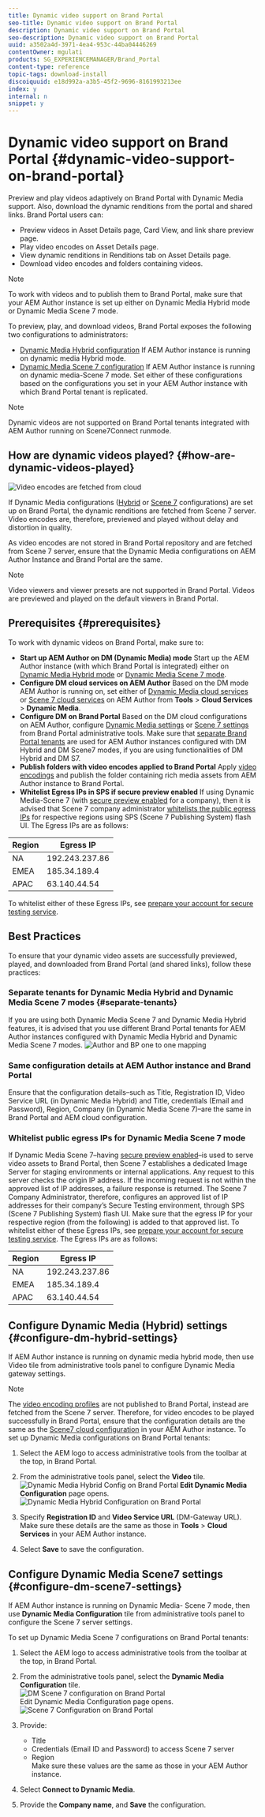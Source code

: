 ```yaml
---
title: Dynamic video support on Brand Portal
seo-title: Dynamic video support on Brand Portal
description: Dynamic video support on Brand Portal
seo-description: Dynamic video support on Brand Portal
uuid: a3502a4d-3971-4ea4-953c-44ba04446269
contentOwner: mgulati
products: SG_EXPERIENCEMANAGER/Brand_Portal
content-type: reference
topic-tags: download-install
discoiquuid: e18d992a-a3b5-45f2-9696-8161993213ee
index: y
internal: n
snippet: y
---
```


# Dynamic video support on Brand Portal {#dynamic-video-support-on-brand-portal}

Preview and play videos adaptively on Brand Portal with Dynamic Media support. Also, download the dynamic renditions from the portal and shared links.
Brand Portal users can:

* Preview videos in Asset Details page, Card View, and link share preview page.
* Play video encodes on Asset Details page.
* View dynamic renditions in Renditions tab on Asset Details page.
* Download video encodes and folders containing videos.

>[!NOTE]
>
>To work with videos and to publish them to Brand Portal, make sure that your AEM Author instance is set up either on Dynamic Media Hybrid mode or Dynamic Media Scene 7 mode.

To preview, play, and download videos, Brand Portal exposes the following two configurations to administrators:

* [Dynamic Media Hybrid configuration](#configure-dm-hybrid-settings)
If AEM Author instance is running on dynamic media Hybrid mode.
* [Dynamic Media Scene 7 configuration](#configure-dm-scene7-settings)
If AEM Author instance is running on dynamic media-Scene 7 mode.
Set either of these configurations based on the configurations you set in your AEM Author instance with which Brand Portal tenant is replicated.

>[!NOTE]
>
>Dynamic videos are not supported on Brand Portal tenants integrated with AEM Author running on Scene7Connect runmode.

## How are dynamic videos played? {#how-are-dynamic-videos-played}

![Video encodes are fetched from cloud](assets/VideoEncodes.png)

If Dynamic Media configurations ([Hybrid](../using/dynamic-video-brand-portal.md#configure-dm-hybrid-settings) or [Scene 7](../using/dynamic-video-brand-portal.md#configure-dm-scene7-settings) configurations) are set up on Brand Portal, the dynamic renditions are fetched from Scene 7 server. Video encodes are, therefore, previewed and played without delay and distortion in quality.

As video encodes are not stored in Brand Portal repository and are fetched from Scene 7 server, ensure that the Dynamic Media configurations on AEM Author Instance and Brand Portal are the same.

>[!NOTE]
>
>Video viewers and viewer presets are not supported in Brand Portal. Videos are previewed and played on the default viewers in Brand Portal.

## Prerequisites {#prerequisites}

To work with dynamic videos on Brand Portal, make sure to:

* **Start up AEM Author on DM (Dynamic Media) mode**
Start up the AEM Author instance (with which Brand Portal is integrated) either on [Dynamic Media Hybrid mode](https://helpx.adobe.com/experience-manager/6-5/assets/using/config-dynamic.html#EnablingDynamicMedia) or [Dynamic Media Scene 7 mode](https://helpx.adobe.com/experience-manager/6-5/assets/using/config-dms7.html#EnablingDynamicMediainScene7mode).
* **Configure DM cloud services on AEM Author**
Based on the DM mode AEM Author is running on, set either of [Dynamic Media cloud services](https://helpx.adobe.com/experience-manager/6-5/assets/using/config-dynamic.html#ConfiguringDynamicMediaCloudServices) or [Scene 7 cloud services](https://helpx.adobe.com/experience-manager/6-5/assets/using/config-dms7.html#ConfiguringDynamicMediaCloudServices) on AEM Author from **Tools** > **Cloud Services** > **Dynamic Media**.  
* **Configure DM on Brand Portal**
Based on the DM cloud configurations on AEM Author, configure [Dynamic Media settings](#configure-dm-hybrid-settings) or [Scene 7 settings](#configure-dm-scene7-settings)  from Brand Portal administrative tools.
Make sure that [separate Brand Portal tenants](#separate-tenants) are used for AEM Author instances configured with DM Hybrid and DM Scene7 modes, if you are using functionalities of DM Hybrid and DM S7.
* **Publish folders with video encodes applied to Brand Portal**
Apply [video encodings](https://helpx.adobe.com/experience-manager/6-5/assets/using/video-profiles.html) and publish the folder containing rich media assets from AEM Author instance to Brand Portal.
* **Whitelist Egress IPs in SPS if secure preview enabled**
If using Dynamic Media-Scene 7 (with [secure preview enabled](https://docs.adobe.com/content/help/en/dynamic-media-classic/using/upload-publish/testing-assets-making-them-public.html) for a company), then it is advised that Scene 7 company administrator [whitelists the public egress IPs](https://docs.adobe.com/content/help/en/dynamic-media-classic/using/upload-publish/testing-assets-making-them-public.html#testing-the-secure-testing-service) for respective regions using  SPS (Scene 7 Publishing System) flash UI.
The Egress IPs are as follows:

| **Region**  | **Egress IP** |
|--- |--- |
| NA | 192.243.237.86 |
| EMEA | 185.34.189.4 |
| APAC | 63.140.44.54 |

To whitelist either of these Egress IPs, see [prepare your account for secure testing service](https://docs.adobe.com/content/help/en/dynamic-media-classic/using/upload-publish/testing-assets-making-them-public.html#testing-the-secure-testing-service).

## Best Practices

To ensure that your dynamic video assets are successfully previewed, played, and downloaded from Brand Portal (and shared links), follow these practices:

### Separate tenants for Dynamic Media Hybrid and Dynamic Media Scene 7 modes {#separate-tenants}

If you are using both Dynamic Media Scene 7 and Dynamic Media Hybrid features, it is advised that you use different Brand Portal tenants for AEM Author instances configured with Dynamic Media Hybrid and Dynamic Media Scene 7 modes.
![Author and BP one to one mapping](assets/BPDynamicMedia.png)

### Same configuration details at AEM Author instance and Brand Portal

Ensure that the configuration details–such as Title, Registration ID, Video Service URL (in Dynamic Media Hybrid) and Title, credentials (Email and Password), Region, Company (in Dynamic Media Scene 7)–are the same in Brand Portal and AEM cloud configuration.

### Whitelist public egress IPs for Dynamic Media Scene 7 mode

If Dynamic Media Scene 7–having [secure preview enabled](https://docs.adobe.com/content/help/en/dynamic-media-classic/using/upload-publish/testing-assets-making-them-public.html)–is used to serve video assets to Brand Portal, then Scene 7 establishes a dedicated Image Server for staging environments or internal applications. Any request to this server checks the origin IP address. If the incoming request is not within the approved list of IP addresses, a failure response is returned.
The Scene 7 Company Administrator, therefore, configures an approved list of IP addresses for their company’s Secure Testing environment, through SPS (Scene 7 Publishing System) flash UI. Make sure that the egress IP for your respective region (from the following) is added to that approved list.
To whitelist either of these Egress IPs, see [prepare your account for secure testing service](https://docs.adobe.com/content/help/en/dynamic-media-classic/using/upload-publish/testing-assets-making-them-public.html#testing-the-secure-testing-service).
The Egress IPs are as follows:

| **Region**  | **Egress IP** |
|--- |--- |
| NA | 192.243.237.86 |
| EMEA | 185.34.189.4 |
| APAC | 63.140.44.54 |

## Configure Dynamic Media (Hybrid) settings {#configure-dm-hybrid-settings}

If AEM Author instance is running on dynamic media hybrid mode, then use Video tile from administrative tools panel to configure Dynamic Media gateway settings.
>[!NOTE]
>
>The [video encoding profiles](https://helpx.adobe.com/experience-manager/6-5/assets/using/video-profiles.html) are not published to Brand Portal, instead are fetched from the Scene 7 server. Therefore, for video encodes to be played successfully in Brand Portal, ensure that the configuration details are the same as the [Scene7 cloud configuration](https://helpx.adobe.com/experience-manager/6-5/assets/using/config-dms7.html#ConfiguringDynamicMediaCloudServices) in your AEM Author instance.
To set up Dynamic Media configurations on Brand Portal tenants:

1. Select the AEM logo to access administrative tools from the toolbar at the top, in Brand Portal.

2. From the administrative tools panel, select the **Video** tile.
![Dynamic Media Hybrid Config on Brand Portal](assets/DMHybrid-Video.png)
**Edit Dynamic Media Configuration** page opens.
![Dynamic Media Hybrid Configuration on Brand Portal](assets/edit-dynamic-media-config.png)

3. Specify **Registration ID** and **Video Service URL** (DM-Gateway URL). Make sure these details are the same as those in **Tools** > **Cloud Services** in your AEM Author instance.

4. Select **Save** to save the configuration.

## Configure Dynamic Media Scene7 settings {#configure-dm-scene7-settings}

If AEM Author instance is running on Dynamic Media- Scene 7 mode, then use **Dynamic Media Configuration** tile from administrative tools panel to configure the Scene 7 server settings.

To set up Dynamic Media Scene 7 configurations on Brand Portal tenants:

1. Select the AEM logo to access administrative tools from the toolbar at the top, in Brand Portal.

2. From the administrative tools panel, select the **Dynamic Media Configuration** tile.<br>
![DM Scene 7 configuration on Brand Portal](assets/DMS7-Tile.png)<br>
Edit Dynamic Media Configuration page opens.<br>
![Scene 7 Configuration on Brand Portal](assets/S7Config.png)

3. Provide:  
    * Title
    * Credentials (Email ID and Password) to access Scene 7 server
    * Region<br>
Make sure these values are the same as those in your AEM Author instance.

4. Select **Connect to Dynamic Media**.

5. Provide the **Company name**, and **Save** the configuration.

